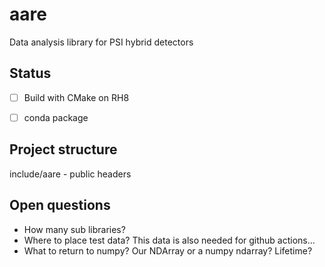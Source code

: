 # aare
Data analysis library for PSI hybrid detectors


## Status

- [ ] Build with CMake on RH8
- [ ] conda package


## Project structure 

include/aare - public headers


## Open questions

- How many sub libraries? 
- Where to place test data? This data is also needed for github actions...
- What to return to numpy? Our NDArray or a numpy ndarray? Lifetime? 